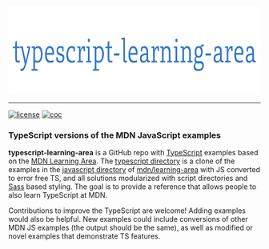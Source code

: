 <div align="center">
  <a href="https://github.com/andrewtavis/typescript-learning-area"><img src="https://raw.githubusercontent.com/andrewtavis/typescript-learning-area/main/resources/tsla_logo_transparent.png" width="780" height="175"></a>
</div>

--------------------------------------

[![license](https://img.shields.io/github/license/andrewtavis/typescript-learning-area.svg)](https://github.com/andrewtavis/typescript-learning-area/blob/main/LICENSE.txt)
[![coc](https://img.shields.io/badge/coc-Contributor%20Covenant-ff69b4.svg)](https://github.com/andrewtavis/typescript-learning-area/blob/main/.github/CODE_OF_CONDUCT.md)

### TypeScript versions of the MDN JavaScript examples

**typescript-learning-area** is a GitHub repo with [TypeScript](https://www.typescriptlang.org/) examples based on the [MDN Learning Area](https://developer.mozilla.org/en-US/Learn). The [typescript directory](https://github.com/andrewtavis/typescript-learning-area/tree/main/typescript) is a clone of the examples in the [javascript directory](https://github.com/mdn/learning-area/tree/master/javascript) of [mdn/learning-area](https://github.com/mdn/learning-area) with JS converted to error free TS, and all solutions modularized with script directories and [Sass](https://sass-lang.com/) based styling. The goal is to provide a reference that allows people to also learn TypeScript at MDN.

Contributions to improve the TypeScript are welcome! Adding examples would also be helpful. New examples could include conversions of other MDN JS examples (the output should be the same), as well as modified or novel examples that demonstrate TS features.
